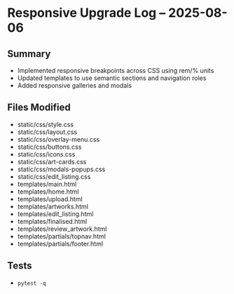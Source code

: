 # Responsive Upgrade Log – 2025-08-06

## Summary
- Implemented responsive breakpoints across CSS using rem/% units
- Updated templates to use semantic sections and navigation roles
- Added responsive galleries and modals

## Files Modified
- static/css/style.css
- static/css/layout.css
- static/css/overlay-menu.css
- static/css/buttons.css
- static/css/icons.css
- static/css/art-cards.css
- static/css/modals-popups.css
- static/css/edit_listing.css
- templates/main.html
- templates/home.html
- templates/upload.html
- templates/artworks.html
- templates/edit_listing.html
- templates/finalised.html
- templates/review_artwork.html
- templates/partials/topnav.html
- templates/partials/footer.html

## Tests
- `pytest -q`
